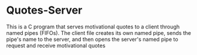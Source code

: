 # Quotes-Server
This is a C program that serves motivational quotes to a client through named pipes (FIFOs).
The client file creates its own named pipe, sends the pipe's name to the server, and then opens the server's named pipe to request and receive motivational quotes

